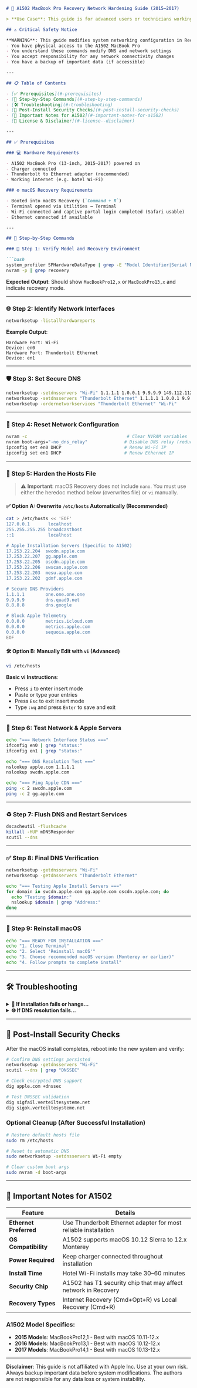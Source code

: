 ```markdown
# 🍏 A1502 MacBook Pro Recovery Network Hardening Guide (2015–2017)

> **Use Case**: This guide is for advanced users or technicians working with an Intel-based **MacBook Pro A1502 (13", 2015–2017)** in **macOS Recovery Mode**. It provides a hardened, reliable networking setup for reinstalling macOS over hotel Wi-Fi or limited networks.

## ⚠️ Critical Safety Notice

**WARNING**: This guide modifies system networking configuration in Recovery Mode. Use only if:
- You have physical access to the A1502 MacBook Pro
- You understand these commands modify DNS and network settings
- You accept responsibility for any network connectivity changes
- You have a backup of important data (if accessible)

---

## 📋 Table of Contents

- [✅ Prerequisites](#-prerequisites)
- [🧰 Step-by-Step Commands](#-step-by-step-commands)
- [🛠️ Troubleshooting](#️-troubleshooting)
- [🔐 Post-Install Security Checks](#-post-install-security-checks)
- [📌 Important Notes for A1502](#-important-notes-for-a1502)
- [📄 License & Disclaimer](#-license--disclaimer)

---

## ✅ Prerequisites

### 💻 Hardware Requirements

- A1502 MacBook Pro (13-inch, 2015–2017) powered on
- Charger connected
- Thunderbolt to Ethernet adapter (recommended)
- Working internet (e.g. hotel Wi-Fi)

### ⚙️ macOS Recovery Requirements

- Booted into macOS Recovery (`Command + R`)
- Terminal opened via Utilities → Terminal
- Wi-Fi connected and captive portal login completed (Safari usable)
- Ethernet connected if available

---

## 🧰 Step-by-Step Commands

### 🔎 Step 1: Verify Model and Recovery Environment

```bash
system_profiler SPHardwareDataType | grep -E "Model Identifier|Serial Number|Model Name"
nvram -p | grep recovery
```

**Expected Output**: Should show `MacBookPro12,x` or `MacBookPro13,x` and indicate recovery mode.

---

### 🌐 Step 2: Identify Network Interfaces

```bash
networksetup -listallhardwareports
```

**Example Output**:
```
Hardware Port: Wi-Fi
Device: en0
Hardware Port: Thunderbolt Ethernet
Device: en1
```

---

### 🛡 Step 3: Set Secure DNS

```bash
networksetup -setdnsservers "Wi-Fi" 1.1.1.1 1.0.0.1 9.9.9.9 149.112.112.112
networksetup -setdnsservers "Thunderbolt Ethernet" 1.1.1.1 1.0.0.1 9.9.9.9 149.112.112.112
networksetup -ordernetworkservices "Thunderbolt Ethernet" "Wi-Fi"
```

---

### 🔄 Step 4: Reset Network Configuration

```bash
nvram -c                                      # Clear NVRAM variables
nvram boot-args="-no_dns_relay"              # Disable DNS relay (reduces captive portal issues)
ipconfig set en0 DHCP                        # Renew Wi-Fi IP
ipconfig set en1 DHCP                        # Renew Ethernet IP
```

---

### 📝 Step 5: Harden the Hosts File

> ⚠️ **Important**: macOS Recovery does not include `nano`. You must use either the heredoc method below (overwrites file) or `vi` manually.

#### ✅ Option A: Overwrite `/etc/hosts` Automatically (Recommended)

```bash
cat > /etc/hosts << 'EOF'
127.0.0.1       localhost
255.255.255.255 broadcasthost
::1             localhost

# Apple Installation Servers (Specific to A1502)
17.253.22.204  swcdn.apple.com
17.253.22.207  gg.apple.com
17.253.22.205  oscdn.apple.com
17.253.22.206  swscan.apple.com
17.253.22.203  mesu.apple.com
17.253.22.202  gdmf.apple.com

# Secure DNS Providers
1.1.1.1        one.one.one.one
9.9.9.9        dns.quad9.net
8.8.8.8        dns.google

# Block Apple Telemetry
0.0.0.0        metrics.icloud.com
0.0.0.0        metrics.apple.com
0.0.0.0        sequoia.apple.com
EOF
```

#### 🛠 Option B: Manually Edit with `vi` (Advanced)

```bash
vi /etc/hosts
```

**Basic vi Instructions**:
- Press `i` to enter insert mode
- Paste or type your entries
- Press `Esc` to exit insert mode
- Type `:wq` and press `Enter` to save and exit

---

### 📶 Step 6: Test Network & Apple Servers

```bash
echo "=== Network Interface Status ==="
ifconfig en0 | grep "status:"
ifconfig en1 | grep "status:"

echo "=== DNS Resolution Test ==="
nslookup apple.com 1.1.1.1
nslookup swcdn.apple.com

echo "=== Ping Apple CDN ==="
ping -c 2 swcdn.apple.com
ping -c 2 gg.apple.com
```

---

### ♻️ Step 7: Flush DNS and Restart Services

```bash
dscacheutil -flushcache
killall -HUP mDNSResponder
scutil --dns
```

---

### ✅ Step 8: Final DNS Verification

```bash
networksetup -getdnsservers "Wi-Fi"
networksetup -getdnsservers "Thunderbolt Ethernet"

echo "=== Testing Apple Install Servers ==="
for domain in swcdn.apple.com gg.apple.com oscdn.apple.com; do
  echo "Testing $domain:"
  nslookup $domain | grep "Address:"
done
```

---

### 💽 Step 9: Reinstall macOS

```bash
echo "=== READY FOR INSTALLATION ==="
echo "1. Close Terminal"
echo "2. Select 'Reinstall macOS'"
echo "3. Choose recommended macOS version (Monterey or earlier)"
echo "4. Follow prompts to complete install"
```

---

## 🛠️ Troubleshooting

<details>
<summary><b>🧩 If installation fails or hangs...</b></summary>

### View Installer Logs

```bash
log show --predicate 'process == "osinstaller"' --last 30m
```

### Force Network Renewal

```bash
ipconfig set en0 BOOTP
ipconfig set en1 BOOTP
dscacheutil -flushcache
```

### Check OS Compatibility History

```bash
system_profiler SPInstallHistoryDataType | grep -i "os"
```

### Test Specific Apple Domains

```bash
for domain in swcdn.apple.com gg.apple.com oscdn.apple.com mesu.apple.com; do
  echo "Testing $domain:"
  nslookup $domain
  echo "---"
done
```

</details>

<details>
<summary><b>🌐 If DNS resolution fails...</b></summary>

### Reset Network Services

```bash
# Reset Wi-Fi
networksetup -setairportpower en0 off
sleep 2
networksetup -setairportpower en0 on

# Test with different DNS providers
networksetup -setdnsservers "Wi-Fi" 8.8.8.8 8.8.4.4 208.67.222.222 208.67.220.220
```

### Verify Network Connectivity

```bash
# Check if we can reach the internet
curl -I https://apple.com

# Test specific ports (DNS)
nc -z 1.1.1.1 53
nc -z 8.8.8.8 53
```

</details>

---

## 🔐 Post-Install Security Checks

After the macOS install completes, reboot into the new system and verify:

```bash
# Confirm DNS settings persisted
networksetup -getdnsservers "Wi-Fi"
scutil --dns | grep "DNSSEC"

# Check encrypted DNS support
dig apple.com +dnssec

# Test DNSSEC validation
dig sigfail.verteiltesysteme.net
dig sigok.verteiltesysteme.net
```

### Optional Cleanup (After Successful Installation)

```bash
# Restore default hosts file
sudo rm /etc/hosts

# Reset to automatic DNS
sudo networksetup -setdnsservers Wi-Fi empty

# Clear custom boot args
sudo nvram -d boot-args
```

---

## 📌 Important Notes for A1502

| Feature | Details |
|---------|---------|
| **Ethernet Preferred** | Use Thunderbolt Ethernet adapter for most reliable installation |
| **OS Compatibility** | A1502 supports macOS 10.12 Sierra to 12.x Monterey |
| **Power Required** | Keep charger connected throughout installation |
| **Install Time** | Hotel Wi-Fi installs may take 30–60 minutes |
| **Security Chip** | A1502 has T1 security chip that may affect network in Recovery |
| **Recovery Types** | Internet Recovery (Cmd+Opt+R) vs Local Recovery (Cmd+R) |

### A1502 Model Specifics:

- **2015 Models**: MacBookPro12,1 - Best with macOS 10.11-12.x
- **2016 Models**: MacBookPro13,1 - Best with macOS 10.12-12.x  
- **2017 Models**: MacBookPro14,1 - Best with macOS 10.13-12.x

---


**Disclaimer**: This guide is not affiliated with Apple Inc. Use at your own risk. Always backup important data before system modifications. The authors are not responsible for any data loss or system instability.
